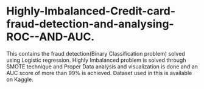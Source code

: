 # Highly-Imbalanced-Credit-card-fraud-detection-and-analysing-ROC--AND-AUC.
This contains the fraud detection(Binary Classification problem) solved using Logistic regression. Highly Imbalanced problem is solved through SMOTE technique and  Proper Data analysis and visualization is done and an AUC score of  more than 99% is achieved. 
Dataset used in this is available on Kaggle.


